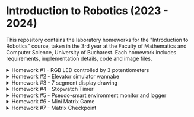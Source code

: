 # Introduction to Robotics (2023 - 2024)

This repository contains the laboratory homeworks for the "Introduction to Robotics" course, taken in the 3rd year at the Faculty of Mathematics and Computer Science, University of Bucharest. Each homework includes requirements, implementation details, code and image files.

<details>
 	<summary>Homework #1 - RGB LED controlled by 3 potentiometers</summary>
	<h2>Task Requirements</h2>
	Use a separate potentiometer for controlling each color of the RGB LED: Red, Green, and Blue. This control must leverage digital electronics. Specifically, you need to read the potentiometer’s value with Arduino and then write a mapped value to the LED pins.
	<h2>Photo of the setup</h2>
	<img src="Assets/rgb.jpg">
	<h2>Video</h2>
	<a href="https://youtu.be/r5gD0jrxwg8">YouTube link</a>
	
</details>

<details>

<summary>Homework #2 - Elevator simulator wannabe</summary>
	<h2>Task Requirements</h2>
	Design a control system that simulates a 3-floor elevator using the Arduino platform. Here are the specific requirements:
	<ul>
		<li>LED Indicators: Each of the 3 LEDs should represent one of the 3 floors. The LED corresponding to the current floor should light up. Additionally, another LED should represent the elevator’s operational state. It should blink when the elevator is moving and remain static when stationary.</li>
		<li>Buttons: Implement 3 buttons that represent the call buttons from the 3 floors. When pressed, the elevator should simulate movement towards the floor after a short interval (2-3 seconds).
		</li>
		<li>Buzzer (optional for Computer Science, mandatory for CTI): The buzzer should sound briefly during the following scenarios:
			<ul>
				<li>Elevator arriving at the desired floor (something resembling a ”cling”).</li>
				<li>Elevator doors closing and movement (pro tip: split them into 2 different sounds).</li>
			</ul>
		</li>
		<li>State Change & Timers: If the elevator is already at the desired floor, pressing the button for that floor should have no effect. Otherwise, after a button press, the elevator should ”wait for the doors to close” and then ”move” to the corresponding floor. If the elevator is in movement, it should either do nothing or it should stack its decision (get to the first programmed floor, open the doors, wait, close them and then go to the next desired floor).</li>
		<li>Debounce: Remember to implement debounce for the buttons to avoid unintentional repeated button presses.</li>
	</ul>
	<h2>Photo of the setup</h2>
	<img src="Assets/homework_2.jpg">
	<h2>Video</h2>
	<a href="https://youtu.be/LfgWHZSbjWU">YouTube link</a>

</details>

<details>
	<summary>Homework #3 - 7 segment display drawing</summary>
	<h2>Task Requirements</h2>
	Use the joystick to control the position of the segment and ”draw” on the display. The movement between segments should be natural, meaning they should jump from the current position only to neighbors, but without passing through ”walls”. Requirements:
	<ul>
		<li>The initial position should be on the DP. The current position always blinks (irrespective of the fact that the segment is on or off). Use the joystick to move from one position to neighbors. Short pressing the button toggles the segment state from ON to OFF or from OFF to ON. Long pressing the button resets the entire display by turning all the segments OFF and moving the current position to the decimal point.</li>
	</ul>	
	<h2>Photo of the setup</h2>
	<img src="Assets/homework_3.jpg">
	<h2>Video</h2>
	<a href="https://youtu.be/cHurHx7VuAc">YouTube link</a>
	</ul>

</details>

<details>
	<summary>Homework #4 - Stopwatch Timer</summary>
	<h2>Task Requirements</h2>
	<p>Use a 4 digit 7 segment display and 3 buttons to implement a stopwatch timer that counts in 10ths of a second and has a save lap functionality (similar to most basic stopwatch functions on most phones).</p>
	<p>The starting value of the 4 digit 7 segment display should be ”000.0”. Your buttons should have the following functionalities:</p>
	<ul>
		<li>Button 1: Start / pause.</li>
		<li>Button 2: Reset (if in pause mode). Reset saved laps (if in lap viewing mode).</li>
		<li>Button 3: Save lap (if in counting mode), cycle through last saved laps (up to 4 laps).</li>
	</ul>	
	<h2>Photo of the setup</h2>
	<img src="Assets/homework_4.jpg">
	<h2>Video</h2>
	<a href="https://www.youtube.com/watch?v=WpZOTJZQCmM">YouTube link</a>
	</ul>
</details>

<details>
	<summary>Homework #5 - Pseudo-smart environment monitor and logger</summary>
	<h2>Task Requirements</h2>
	<p>Develop a ”Smart Environment Monitor and Logger” using Arduino. This system will utilize various sensors to gather environmental data, log this data into EEPROM, and provide both visual feedback via an RGB LED and user interaction through a Serial Menu. </p>
	<p>Menu Structure:</p>
	<ol>
		<li>
			<p>Sensor Settings // Go to submenu</p>
			<ol>
				<li>Sensors Sampling Interval. Here you should be prompted for a value between 1 and 10 seconds. Use this value as a sampling rate for the sensors. You can read a separate value for each or have the same for both.</li>
				<li>Ultrasonic Alert Threshold. Here you should be prompted for a threshold value for the ultrasonic sensor. You can decide if that is the min or max value (you can signal that something is too close). When sensor value exceeds the threshold value, an alert should be given. This can be in the form of a message. If the LED is set to Automatic Mode, it should also turn red if any of the sensors are outside the value.</li>
				<li>LDR Alert Threshold. Here you should be prompted for a threshold value for the LDR sensor. You can decide if that is the min or max value (for example, it could signal that night is coming). When sensor value exceeds the threshold value, an alert should be given. This can be in the form of a message. If the LED is set to Automatic Mode, it should also turn red if any of the sensors are outside the value.</li>
				<li>Back // Return to main menu</li>
			</ol>
		</li>
		<li>
			<p>Reset Logger Data. Should print a message, promting if you to confirm to delete all data. Something like ”are you sure?”, followed by the submenu with YES or NO. You can reset both sensor data at the same time, or you can do it individually. Your choice. Individually makes more sense, but I’m trying to simplify the homework.</p>
			<ol>
				<li>Yes</li>
				<li>No</li>
			</ol>
		</li>
		<li>
			<p>System Status // Check current status and health</p>
			<ol>
				<li>Current Sensor Readings. Continuously print sensor readings at the set sampling rate, from all sensors. Make sure you have a way to exit this (such as pressing a specific key) and inform the user of this method through a message.</li>
				<li>Current Sensor Settings. Displays the sampling rate and threshold value for all sensors.</li>
				<li>Display Logged Data. Displays last 10 sensor readings for all sensors.</li>
				<li>Back. Return to Main menu.</li>
			</ol>
		</li>
		<li>
			<p>RGB LED Control // Go to submenu</p>
			<ol>
				<li>Manual Color Control. Set the RGB colors manually. You decide how to input them, either by making an option for each channel, or by putting a string etc. If you expect a specific format, make sure to inform the user.</li>
				<li>LED: Toggle Automatic ON/OFF. If automatic mode is ON, then the led color should be GREEN when all sensors value do not exceed threshold values (aka no alert) and RED when there is an alert (aka ANY sensor value exceeds the threshold). When automatic mode is OFF, then the LED should use the last saved RGB values.</li>
				<li>Back // Return to main menu</li>
			</ol>
		</li>
	</ol>	
	<h2>Photo of the setup</h2>
	<img src="Assets/homework_5.jpg">
	<h2>Video</h2>
	<a href="https://youtu.be/x1IaNj1Zl58">YouTube link</a>
	</ul>
</details>

<details>
	<summary>Homework #6 - Mini Matrix Game</summary>
	<h2>Task Requirements</h2>
	<p>Develop a small game on the 8x8 matrix. The game must have at least 3 types of elements: player (blinks slowly), bombs/bullets (blinks fast), wall (doesn’t blink). The purpose of this to get you started with your matrix project. The basic idea is that you generate walls on the map (50% - 75% of the map) and then you move around with the player and destroy them. You can do it Bomberman style or terminator-tanks style.</p>
	<p>The player and the bombs/bullets need to blink at different rates. The player should blink slowly and the bomb/bullet should blink fast. The wall should not blink at all.</p>
	<h2>Photo of the setup</h2>
	<img src="Assets/homework_6.jpg">
	<h2>Video</h2>
	<a href="https://youtu.be/dJelCZgs6_o">YouTube link</a>
</details>

<details>
	<summary>Homework #7 - Matrix Checkpoint</summary>
	<h2>Task Requirements</h2>
	<p>Add the following functionality for this checkpoint:</p>
	<ol>
		<li>Intro Message - When powering up the project, a greeting message should be shown for a few moments.</li>
		<li>
			Menu:
			<ul>
				<li>Start game</li>
				<li>
					Settings
					<ul>
						<li> LCD brightness control. Save value to EEPROM and load it upon system start.</li>
						<li>Matrix brightness control (see function setIntesnity from the Led Control library). Make sure to display something on the matrix when selecting it. Save value to EEPROM and load it upon system start.</li>
					</ul>
				</li>
				<li>About: should include details about the creator(s) of the game.</li>
			</ul>
		</li>
		<li> End Message - When the game ends, add a message. Wait for a promt from the user (a button push, for example), before returning to main menu again.</li>
		<li>
			During gameplay:
			<ul>
				<li>Show relevant details, that are dynamic (change with gameplay): time, level, lives etc. Doesn’t matter, what can be used. You can implement the number of LEDs that are still switched on.</li>
				<li>Implement an end game / level functionality. You current game should end. For example, if you implemented the game where you ”destroy” all the LEDs, it should end when you finished them all. Upon ending, it should display the aforementioned message, wait for user prompt and then return to the main menu again.</li>
			</ul>
		</li>
	</ol>
	<h2>Photo of the setup</h2>
	<img src="Assets/homework_7.jpg">
	<h2>Video</h2>
	<a href="https://youtu.be/1I-HX6EnAG8">YouTube link</a>
</details>
